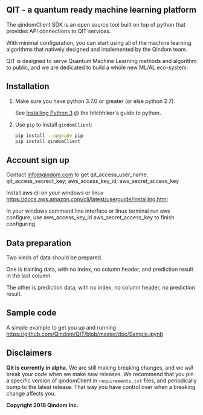 
QIT - a quantum ready machine learning platform
------------

The qindomClient SDK is an open source tool built on top of python that provides API connections to QIT services. 

With minimal configuration, you can start using all of the machine learning algorithms that natively designed and implemented by the Qindom team. 

QIT is designed to serve Quantum Machine Learning methods and algorithm to public, and we are dedicated to build a whole new ML/AL eco-system.

Installation
------------
1. Make sure you have python 3.7.0 or greater (or else python 2.7).

    See [Installing Python 3](https://docs.python-guide.org/) @ the hitchhiker's guide to python.

2. Use `pip` to install `qindomClient`:

    ```bash
    pip install --upgrade pip
    pip install qindomClient
    ```

Account sign up
------------

Contact info@qindom.com to get 
qit_access_user_name;  qit_access_secrect_key;  aws_access_key_id;  aws_secret_access_key

Install aws cli on your windows or linux
https://docs.aws.amazon.com/cli/latest/userguide/installing.html

In your windows command line interface or linux terminal run aws configure, use aws_access_key_id  aws_secret_access_key to finish configuring

Data preparation
------------

Two kinds of data should be prepared. 

One is training data, with no index, no column header, and prediction result in the last column. 

The other is prediction data, with no index, no column header, no prediction result.

Sample code
-----------

A simple example to get you up and running
https://github.com/Qindom/QIT/blob/master/doc/Sample.ipynb

Disclaimers
----------
**Qit is currently in alpha.** We are still making breaking changes, and we *will* break your code when we make new releases. We recommend that you pin a specific version of qindomClient in `requirements.txt` files, and periodically bump to the latest release. That way you have control over when a breaking change affects you.

<p>
  
**Copyright 2018 Qindom Inc.**

